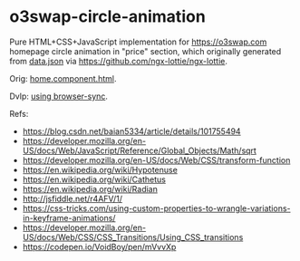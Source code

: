 # o3swap-circle-animation

Pure HTML+CSS+JavaScript implementation for https://o3swap.com homepage circle animation in "price" section, which originally generated from [data.json](https://github.com/O3Labs/o3swap/blob/main/src/assets/json/swap/data.json) via <https://github.com/ngx-lottie/ngx-lottie>.

Orig: [home.component.html](https://github.com/O3Labs/o3swap/blob/6771d14cdc7b933870ede98700d12bd51ab56550/src/app/pages/home/home.component.html#L58-L71).

Dvlp: [using browser-sync](https://medium.com/@svinkle/start-a-local-live-reload-web-server-with-one-command-72f99bc6e855).

Refs:

- https://blog.csdn.net/baian5334/article/details/101755494
- https://developer.mozilla.org/en-US/docs/Web/JavaScript/Reference/Global_Objects/Math/sqrt
- https://developer.mozilla.org/en-US/docs/Web/CSS/transform-function
- https://en.wikipedia.org/wiki/Hypotenuse
- https://en.wikipedia.org/wiki/Cathetus
- https://en.wikipedia.org/wiki/Radian
- http://jsfiddle.net/r4AFV/1/
- https://css-tricks.com/using-custom-properties-to-wrangle-variations-in-keyframe-animations/
- https://developer.mozilla.org/en-US/docs/Web/CSS/CSS_Transitions/Using_CSS_transitions
- https://codepen.io/VoidBoy/pen/mVvvXp

